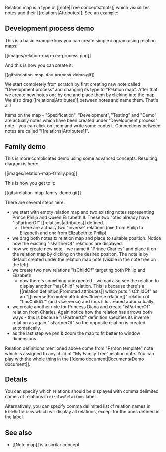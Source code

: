 Relation map is a type of [[note|Tree concepts#note]] which visualizes notes and their [[relations|Attributes]]. See an example:

## Development process demo

This is a basic example how you can create simple diagram using relation maps:

[[images/relation-map-dev-process.png]]

And this is how you can create it:

[[gifs/relation-map-dev-process-demo.gif]]

We start completely from scratch by first creating new note called "Development process" and changing its type to "Relation map". After that we create new notes one by one and place them by clicking into the map. We also drag [[relations|Attributes]] between notes and name them. That's all!

Items on the map - "Specification", "Development", "Testing" and "Demo" are actually notes which have been created under "Development process" note - you can click on them and write some content. Connections between notes are called "[[relations|Attributes]]".

## Family demo

This is more complicated demo using some advanced concepts. Resulting diagram is here:

[[images/relation-map-family.png]]

This is how you get to it:

[[gifs/relation-map-family-demo.gif]]

There are several steps here:

* we start with empty relation map and two existing notes representing Prince Philip and Queen Elizabeth II. These two notes already have "isPartnerOf" [[relations|attributes]] defined.
  * There are actually two "inverse" relations (one from Philip to Elizabeth and one from Elizabeth to Philip) 
* we drag both notes to relation map and place to suitable position. Notice how the existing "isPartnerOf" relations are displayed.
* now we create new note - we name it "Prince Charles" and place it on the relation map by clicking on the desired position. The note is by default created under the relation map note (visible in the note tree on the left).
* we create two new relations "isChildOf" targeting both Philip and Elizabeth
  * now there's something unexpected - we can also see the relation to display another "hasChild" relation. This is because there's a [[relation definition|Promoted attributes]] which puts "isChildOf" as an "[[inverse|Promoted attributes#Inverse relation]]" relation of "hasChildOf" (and vice versa) and thus it is created automatically.
* we create another note for Princess Diana and create "isPartnerOf" relation from Charles. Again notice how the relation has arrows both ways - this is because "isPartnerOf" definition specifies its inverse relation as again "isPartnerOf" so the opposite relation is created automatically.
* as the last step we pan & zoom the map to fit better to window dimensions.

Relation definitions mentioned above come from "Person template" note which is assigned to any child of "My Family Tree" relation note. You can play with the whole thing in the [[demo document|Document#Demo document]].

## Details

You can specify which relations should be displayed with comma delimited names of relations in `displayRelations` label.

Alternatively, you can specify comma delimited list of relation names in `hideRelations` which will display all relations, except for the ones defined in the label.

## See also

* [[Note map]] is a similar concept